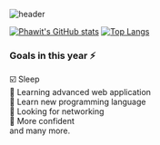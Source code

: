 
![header](https://capsule-render.vercel.app/api?type=waving&color=0:43cea2,100:185a9d&height=300&section=header&text=WELCOME%20TO%20MY%20PROFILE%20&fontSize=36&animation=scaleIn&fontColor=FFFFFF)

[![Phawit's GitHub stats](https://github-readme-stats.vercel.app/api?username=phawitpp&hide_border=true&show_icons=true&hide=star,prs)](https://github.com/anuraghazra/github-readme-stats)
[![Top Langs](https://github-readme-stats.vercel.app/api/top-langs/?username=phawitpp&exclude_repo=BS5_Practice,git-G7&layout=compact)](https://github.com/anuraghazra/github-readme-stats)




### Goals in this year ⚡  
☑️ Sleep  
🔘 Learning advanced web application  
🔘 Learn new programming language  
🔘 Looking for networking  
🔘 More confident  
and many more.
<!--
**phawitpp/phawitpp** is a ✨ _special_ ✨ repository because its `README.md` (this file) appears on your GitHub profile.

Here are some ideas to get you started:

- 🔭 I’m currently working on ...
- 🌱 I’m currently learning ...
- 👯 I’m looking to collaborate on ...
- 🤔 I’m looking for help with ...
- 💬 Ask me about ...
- 📫 How to reach me: ...
- 😄 Pronouns: ...
- ⚡ Fun fact: ...
-->
